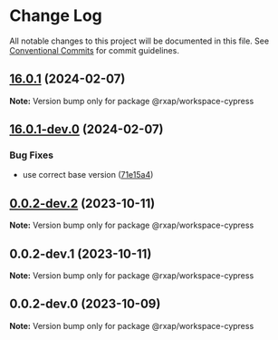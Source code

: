 # Change Log

All notable changes to this project will be documented in this file.
See [Conventional Commits](https://conventionalcommits.org) for commit guidelines.

## [16.0.1](https://gitlab.com/rxap/packages/compare/@rxap/workspace-cypress@16.0.1-dev.0...@rxap/workspace-cypress@16.0.1) (2024-02-07)

**Note:** Version bump only for package @rxap/workspace-cypress

## [16.0.1-dev.0](https://gitlab.com/rxap/packages/compare/@rxap/workspace-cypress@0.0.2-dev.2...@rxap/workspace-cypress@16.0.1-dev.0) (2024-02-07)

### Bug Fixes

- use correct base version ([71e15a4](https://gitlab.com/rxap/packages/commit/71e15a49f9ee249076ae8ae0987a15143fe18836))

## [0.0.2-dev.2](https://gitlab.com/rxap/packages/compare/@rxap/workspace-cypress@0.0.2-dev.1...@rxap/workspace-cypress@0.0.2-dev.2) (2023-10-11)

**Note:** Version bump only for package @rxap/workspace-cypress

## 0.0.2-dev.1 (2023-10-11)

**Note:** Version bump only for package @rxap/workspace-cypress

## 0.0.2-dev.0 (2023-10-09)

**Note:** Version bump only for package @rxap/workspace-cypress
